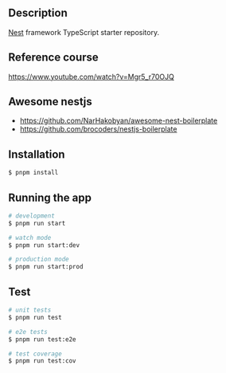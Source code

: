## Description

[Nest](https://github.com/nestjs/nest) framework TypeScript starter repository.

## Reference course

https://www.youtube.com/watch?v=Mgr5_r70OJQ

## Awesome nestjs

- https://github.com/NarHakobyan/awesome-nest-boilerplate
- https://github.com/brocoders/nestjs-boilerplate

## Installation

```bash
$ pnpm install
```

## Running the app

```bash
# development
$ pnpm run start

# watch mode
$ pnpm run start:dev

# production mode
$ pnpm run start:prod
```

## Test

```bash
# unit tests
$ pnpm run test

# e2e tests
$ pnpm run test:e2e

# test coverage
$ pnpm run test:cov
```

